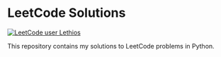 # LeetCode Solutions

[![LeetCode user Lethios](https://img.shields.io/badge/dynamic/json?style=for-the-badge&labelColor=black&color=%23ffa116&label=Solved&query=solvedOverTotal&url=https%3A%2F%2Fleetcode-badge.vercel.app%2Fapi%2Fusers%2FLethios&logo=leetcode&logoColor=yellow)](https://leetcode.com/Lethios/)

This repository contains my solutions to LeetCode problems in Python.
